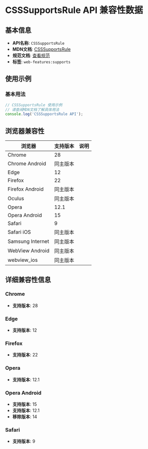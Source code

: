# CSSSupportsRule API 兼容性数据

## 基本信息

- **API名称**: `CSSSupportsRule`
- **MDN文档**: [CSSSupportsRule](https://developer.mozilla.org/docs/Web/API/CSSSupportsRule)
- **规范文档**: [查看规范](https://drafts.csswg.org/css-conditional-3/#the-csssupportsrule-interface)
- **标签**: `web-features:supports`

## 使用示例

### 基本用法

```javascript
// CSSSupportsRule 使用示例
// 请查阅MDN文档了解具体用法
console.log('CSSSupportsRule API');
```

## 浏览器兼容性

| 浏览器 | 支持版本 | 说明 |
|--------|----------|------|
| Chrome | 28 |  |
| Chrome Android | 同主版本 |  |
| Edge | 12 |  |
| Firefox | 22 |  |
| Firefox Android | 同主版本 |  |
| Oculus | 同主版本 |  |
| Opera | 12.1 |  |
| Opera Android | 15 |  |
| Safari | 9 |  |
| Safari iOS | 同主版本 |  |
| Samsung Internet | 同主版本 |  |
| WebView Android | 同主版本 |  |
| webview_ios | 同主版本 |  |

## 详细兼容性信息

### Chrome

- **支持版本**: 28

### Edge

- **支持版本**: 12

### Firefox

- **支持版本**: 22

### Opera

- **支持版本**: 12.1

### Opera Android

- **支持版本**: 15
- **支持版本**: 12.1
- **移除版本**: 14

### Safari

- **支持版本**: 9

